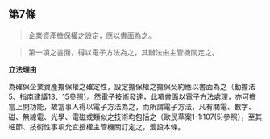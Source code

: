 ## 第7條 
 
> 企業資產擔保權之設定，應以書面為之。
   
> 第一項之書面，得以電子方法為之，其辦法由主管機關定之。

**立法理由**

為確保企業資產擔保權之確定性，設定擔保權之擔保契約應以書面為之（動擔法5、指南建議13、15參照）。然電子技術發達，此項書面以電子方法處理，亦可擔當上開功能，故當事人得以電子方法為之，而所謂電子方法，凡有關電、數字、磁、無線電、光學、電磁或類似之技術均包括之（歐民草案1-1:107(5)參照），至其細節、技術性事項允宜授權主管機關訂定之，爰設本條。


